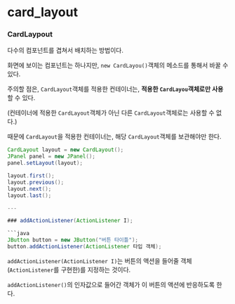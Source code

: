 # card_layout

### CardLaypout

다수의 컴포넌트를 겹쳐서 배치하는 방법이다.

화면에 보이는 컴포넌트는 하나지만, ``new CardLayou()``객체의 메소드를 통해서 바꿀 수 있다.

주의할 점은, ``CardLayout``객체를 적용한 컨테이너는, **적용한 ``CardLayou``객체로만 사용**할 수 있다.

(컨테이너에 적용한 ``CardLayout``객체가 아닌 다른 ``CardLayout``객체로는 사용할 수 없다.)

때문에 ``CardLayout``을 적용한 컨테이너는, 해당 ``CardLayout``객체를 보관해야만 한다.

```java
CardLayout layout = new CardLayout();
JPanel panel = new JPanel();
panel.setLayout(layout);

layout.first();
layout.previous();
layout.next();
layout.last();

---

### addActionListener(ActionListener I);

```java
JButton button = new JButton("버튼 타이틀");
button.addActionListener(ActionListener 타입 객체);
```

``addActionListener(ActionListener I)``는 버튼의 액션을 들어줄 객체(``ActionListener``를 구현한)를 지정하는 것이다.

``addActionListener()``의 인자값으로 들어간 객체가 이 버튼의 액션에 반응하도록 한다.

